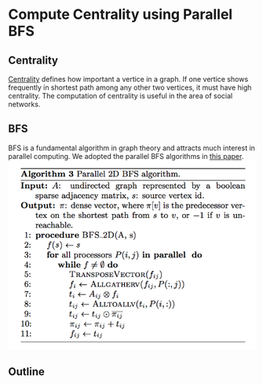 # Compute Centrality using Parallel BFS

## Centrality

[Centrality](https://www.wikiwand.com/en/Centrality) defines how important a vertice in a graph. If one vertice shows
 frequently in shortest path among any other two vertices, it must have high centrality. The computation of 
 centrality is useful in the area of social networks.

## BFS

BFS is a fundamental algorithm in graph theory and attracts much interest in parallel computing. 
We adopted the parallel BFS algorithms in [this paper](https://arxiv.org/pdf/1104.4518.pdf).
![](meta/bfs.png)

## Outline

